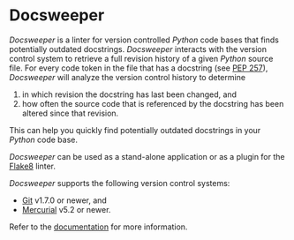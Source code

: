 # Docsweeper

*Docsweeper* is a linter for version controlled *Python* code bases that finds
potentially outdated docstrings. *Docsweeper* interacts with the version control system
to retrieve a full revision history of a given *Python* source file. For every code
token in the file that has a docstring (see [PEP
257](https://peps.python.org/pep-0257/)), *Docsweeper* will analyze the version control
history to determine

1. in which revision the docstring has last been changed, and
2. how often the source code that is referenced by the docstring has been altered since
   that revision.

This can help you quickly find potentially outdated docstrings in your *Python* code
base.

*Docsweeper* can be used as a stand-alone application or as a
plugin for the [Flake8](https://flake8.pycqa.org/en/latest/)
linter.

*Docsweeper* supports the following version control systems:

- [Git](https://git-scm.com/) v1.7.0 or newer, and
- [Mercurial](https://www.mercurial-scm.org/) v5.2 or newer.

Refer to the [documentation](https://docsweeper.readthedocs.io/) for more information.
